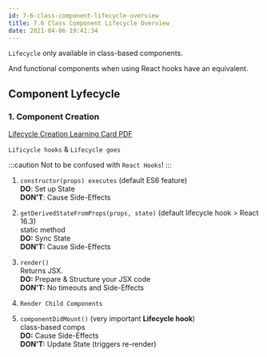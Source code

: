 ```yaml
---
id: 7-6-class-component-lifecycle-overview
title: 7.6 Class Component Lifecycle Overview
date: 2021-04-06 19:41:34
---
```


`Lifecycle` only available in class-based components.

And functional components when using React hooks have an equivalent.

## Component Lyfecycle

### 1. Component Creation

[Lifecycle Creation Learning Card PDF](pdf/7-lifecycle-creation-learning-card.pdf)

`Lificycle hooks` & `Lifecycle goes`

:::caution
Not to be confused with `React Hooks`!
:::

1. `constructor(props) executes` (default ES6 feature)  
    **DO**: Set up State  
    **DON'T**: Cause Side-Effects

2. `getDerivedStateFromProps(props, state)` (default lifecycle hook > React 16.3)  
   static method  
   **DO:** Sync State  
   **DON'T:** Cause Side-Effects

3. `render()`  
   Returns JSX.  
   **DO:** Prepare & Structure your JSX code  
   **DON'T:** No timeouts and Side-Effects

4. `Render Child Components`

5. `componentDidMount()` (very important **Lifecycle hook**)  
   class-based comps  
   **DO:** Cause Side-Effects  
   **DON'T:** Update State (triggers re-render)
